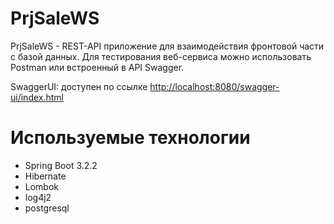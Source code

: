 # PrjSaleWS
PrjSaleWS - REST-API приложение для взаимодействия фронтовой части с базой данных.
Для тестирования веб-сервиса можно использовать Postman или встроенный в API Swagger.

SwaggerUI: доступен по ссылке [http://localhost:8080/swagger-ui/index.html](http://localhost:8080/swagger-ui/index.html)

# Используемые технологии
* Spring Boot 3.2.2
* Hibernate
* Lombok
* log4j2
* postgresql